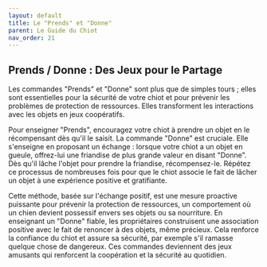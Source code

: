 ```yaml
---
layout: default
title: Le "Prends" et "Donne"
parent: Le Guide du Chiot
nav_order: 21
---
```


## **Prends / Donne : Des Jeux pour le Partage**

Les commandes "Prends" et "Donne" sont plus que de simples tours ; elles sont essentielles pour la sécurité de votre chiot et pour prévenir les problèmes de protection de ressources. Elles transforment les interactions avec les objets en jeux coopératifs.

Pour enseigner "Prends", encouragez votre chiot à prendre un objet en le récompensant dès qu'il le saisit. La commande "Donne" est cruciale. Elle s'enseigne en proposant un échange : lorsque votre chiot a un objet en gueule, offrez-lui une friandise de plus grande valeur en disant "Donne". Dès qu'il lâche l'objet pour prendre la friandise, récompensez-le. Répétez ce processus de nombreuses fois pour que le chiot associe le fait de lâcher un objet à une expérience positive et gratifiante.

Cette méthode, basée sur l'échange positif, est une mesure proactive puissante pour prévenir la protection de ressources, un comportement où un chien devient possessif envers ses objets ou sa nourriture. En enseignant un "Donne" fiable, les propriétaires construisent une association positive avec le fait de renoncer à des objets, même précieux. Cela renforce la confiance du chiot et assure sa sécurité, par exemple s'il ramasse quelque chose de dangereux. Ces commandes deviennent des jeux amusants qui renforcent la coopération et la sécurité au quotidien. 